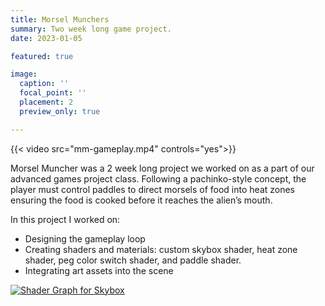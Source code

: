 ```yaml
---
title: Morsel Munchers
summary: Two week long game project.
date: 2023-01-05

featured: true

image:
  caption: ''
  focal_point: ''
  placement: 2
  preview_only: true

---
```

{{< video src="mm-gameplay.mp4" controls="yes">}}

Morsel Muncher was a 2 week long project we worked on as a part of our advanced games project class. Following a pachinko-style concept, the player must control paddles to direct morsels of food into heat zones ensuring the food is cooked before it reaches the alien’s mouth.

In this project I worked on:
- Designing the gameplay loop
- Creating shaders and materials: custom skybox shader, heat zone shader, peg color switch shader, and paddle shader.
- Integrating art assets into the scene

[![Shader Graph for Skybox](SkyBoxGraph.png)](/SkyBoxGraph.png)

